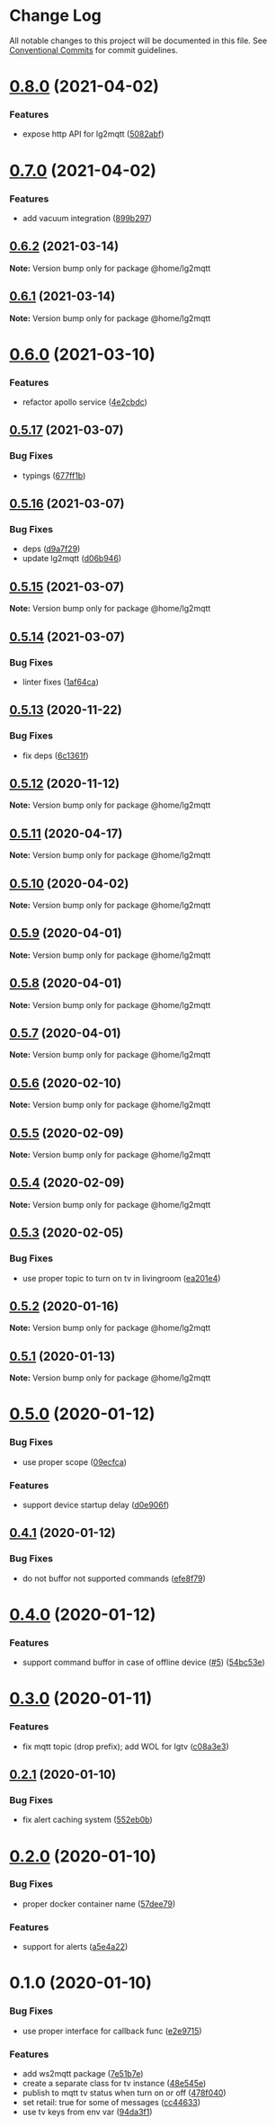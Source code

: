 # Change Log

All notable changes to this project will be documented in this file.
See [Conventional Commits](https://conventionalcommits.org) for commit guidelines.

# [0.8.0](https://github.com/mariusz-kabala/homeAutomation/compare/@home/lg2mqtt@0.7.0...@home/lg2mqtt@0.8.0) (2021-04-02)


### Features

* expose http API for lg2mqtt ([5082abf](https://github.com/mariusz-kabala/homeAutomation/commit/5082abf72b47bc8eadda5b289751f01b301d1855))





# [0.7.0](https://github.com/mariusz-kabala/homeAutomation/compare/@home/lg2mqtt@0.6.2...@home/lg2mqtt@0.7.0) (2021-04-02)


### Features

* add vacuum integration ([899b297](https://github.com/mariusz-kabala/homeAutomation/commit/899b297c474b3a8e7c226a2fcecd56cf413ee47c))





## [0.6.2](https://github.com/mariusz-kabala/homeAutomation/compare/@home/lg2mqtt@0.6.1...@home/lg2mqtt@0.6.2) (2021-03-14)

**Note:** Version bump only for package @home/lg2mqtt





## [0.6.1](https://github.com/mariusz-kabala/homeAutomation/compare/@home/lg2mqtt@0.6.0...@home/lg2mqtt@0.6.1) (2021-03-14)

**Note:** Version bump only for package @home/lg2mqtt





# [0.6.0](https://github.com/mariusz-kabala/homeAutomation/compare/@home/lg2mqtt@0.5.17...@home/lg2mqtt@0.6.0) (2021-03-10)


### Features

* refactor apollo service ([4e2cbdc](https://github.com/mariusz-kabala/homeAutomation/commit/4e2cbdc5704f3bfaa629261c9e468b1e4cc51035))





## [0.5.17](https://github.com/mariusz-kabala/homeAutomation/compare/@home/lg2mqtt@0.5.16...@home/lg2mqtt@0.5.17) (2021-03-07)


### Bug Fixes

* typings ([677ff1b](https://github.com/mariusz-kabala/homeAutomation/commit/677ff1b22617ed6b2d27a629a29d7e9e6847cdf0))





## [0.5.16](https://github.com/mariusz-kabala/homeAutomation/compare/@home/lg2mqtt@0.5.15...@home/lg2mqtt@0.5.16) (2021-03-07)


### Bug Fixes

* deps ([d9a7f29](https://github.com/mariusz-kabala/homeAutomation/commit/d9a7f2965a1747513fdf94e75bc645125312c4dd))
* update lg2mqtt ([d06b946](https://github.com/mariusz-kabala/homeAutomation/commit/d06b94666aa250f23639b811e8bf57a6c151e176))





## [0.5.15](https://github.com/mariusz-kabala/homeAutomation/compare/@home/lg2mqtt@0.5.14...@home/lg2mqtt@0.5.15) (2021-03-07)

**Note:** Version bump only for package @home/lg2mqtt





## [0.5.14](https://github.com/mariusz-kabala/homeAutomation/compare/@home/lg2mqtt@0.5.13...@home/lg2mqtt@0.5.14) (2021-03-07)


### Bug Fixes

* linter fixes ([1af64ca](https://github.com/mariusz-kabala/homeAutomation/commit/1af64cabb2e40797838c1a2337fb7c34ac9b4b54))





## [0.5.13](https://github.com/mariusz-kabala/homeAutomation/compare/@home/lg2mqtt@0.5.12...@home/lg2mqtt@0.5.13) (2020-11-22)


### Bug Fixes

* fix deps ([6c1361f](https://github.com/mariusz-kabala/homeAutomation/commit/6c1361ff7b01bb85ab4521cb4a83e34429d6fbd6))





## [0.5.12](https://github.com/mariusz-kabala/homeAutomation/compare/@home/lg2mqtt@0.5.11...@home/lg2mqtt@0.5.12) (2020-11-12)

**Note:** Version bump only for package @home/lg2mqtt





## [0.5.11](https://github.com/mariusz-kabala/homeAutomation/compare/@home/lg2mqtt@0.5.10...@home/lg2mqtt@0.5.11) (2020-04-17)

**Note:** Version bump only for package @home/lg2mqtt





## [0.5.10](https://github.com/mariusz-kabala/homeAutomation/compare/@home/lg2mqtt@0.5.9...@home/lg2mqtt@0.5.10) (2020-04-02)

**Note:** Version bump only for package @home/lg2mqtt





## [0.5.9](https://github.com/mariusz-kabala/homeAutomation/compare/@home/lg2mqtt@0.5.8...@home/lg2mqtt@0.5.9) (2020-04-01)

**Note:** Version bump only for package @home/lg2mqtt





## [0.5.8](https://github.com/mariusz-kabala/homeAutomation/compare/@home/lg2mqtt@0.5.7...@home/lg2mqtt@0.5.8) (2020-04-01)

**Note:** Version bump only for package @home/lg2mqtt





## [0.5.7](https://github.com/mariusz-kabala/homeAutomation/compare/@home/lg2mqtt@0.5.6...@home/lg2mqtt@0.5.7) (2020-04-01)

**Note:** Version bump only for package @home/lg2mqtt





## [0.5.6](https://github.com/mariusz-kabala/homeAutomation/compare/@home/lg2mqtt@0.5.5...@home/lg2mqtt@0.5.6) (2020-02-10)

**Note:** Version bump only for package @home/lg2mqtt





## [0.5.5](https://github.com/mariusz-kabala/homeAutomation/compare/@home/lg2mqtt@0.5.4...@home/lg2mqtt@0.5.5) (2020-02-09)

**Note:** Version bump only for package @home/lg2mqtt





## [0.5.4](https://github.com/mariusz-kabala/homeAutomation/compare/@home/lg2mqtt@0.5.3...@home/lg2mqtt@0.5.4) (2020-02-09)

**Note:** Version bump only for package @home/lg2mqtt





## [0.5.3](https://github.com/mariusz-kabala/homeAutomation/compare/@home/lg2mqtt@0.5.2...@home/lg2mqtt@0.5.3) (2020-02-05)


### Bug Fixes

* use proper topic to turn on tv in livingroom ([ea201e4](https://github.com/mariusz-kabala/homeAutomation/commit/ea201e4e18a25eb41cdae0b4c4426e2c0ecb9b50))





## [0.5.2](https://github.com/mariusz-kabala/homeAutomation/compare/@home/lg2mqtt@0.5.1...@home/lg2mqtt@0.5.2) (2020-01-16)

**Note:** Version bump only for package @home/lg2mqtt





## [0.5.1](https://github.com/mariusz-kabala/homeAutomation/compare/@home/lg2mqtt@0.5.0...@home/lg2mqtt@0.5.1) (2020-01-13)

**Note:** Version bump only for package @home/lg2mqtt





# [0.5.0](https://github.com/mariusz-kabala/homeAutomation/compare/@home/lg2mqtt@0.4.1...@home/lg2mqtt@0.5.0) (2020-01-12)


### Bug Fixes

* use proper scope ([09ecfca](https://github.com/mariusz-kabala/homeAutomation/commit/09ecfca99f9fccedc8cf18b93ac42d757833853a))


### Features

* support device startup delay ([d0e906f](https://github.com/mariusz-kabala/homeAutomation/commit/d0e906f37a19ec5bc0cb1807f88dd698c7248988))





## [0.4.1](https://github.com/mariusz-kabala/homeAutomation/compare/@home/lg2mqtt@0.4.0...@home/lg2mqtt@0.4.1) (2020-01-12)


### Bug Fixes

* do not buffor not supported commands ([efe8f79](https://github.com/mariusz-kabala/homeAutomation/commit/efe8f79cb4e1941257c62302acd9e2188f3a6ca5))





# [0.4.0](https://github.com/mariusz-kabala/homeAutomation/compare/@home/lg2mqtt@0.3.0...@home/lg2mqtt@0.4.0) (2020-01-12)


### Features

* support command buffor in case of offline device ([#5](https://github.com/mariusz-kabala/homeAutomation/issues/5)) ([54bc53e](https://github.com/mariusz-kabala/homeAutomation/commit/54bc53e7fc10e8d0c6347b91c35ebc3ccbf0402d))





# [0.3.0](https://github.com/mariusz-kabala/homeAutomation/compare/@home/lg2mqtt@0.2.1...@home/lg2mqtt@0.3.0) (2020-01-11)


### Features

* fix mqtt topic (drop prefix); add WOL for lgtv ([c08a3e3](https://github.com/mariusz-kabala/homeAutomation/commit/c08a3e3790ea511a77118057f225e5c79f0372ef))





## [0.2.1](https://github.com/mariusz-kabala/homeAutomation/compare/@home/lg2mqtt@0.2.0...@home/lg2mqtt@0.2.1) (2020-01-10)


### Bug Fixes

* fix alert caching system ([552eb0b](https://github.com/mariusz-kabala/homeAutomation/commit/552eb0b8b90891be8221ebbdf334746e27438902))





# [0.2.0](https://github.com/mariusz-kabala/homeAutomation/compare/@home/lg2mqtt@0.1.0...@home/lg2mqtt@0.2.0) (2020-01-10)


### Bug Fixes

* proper docker container name ([57dee79](https://github.com/mariusz-kabala/homeAutomation/commit/57dee7990305b3af8648100beb39ae26294024b1))


### Features

* support for alerts ([a5e4a22](https://github.com/mariusz-kabala/homeAutomation/commit/a5e4a228ae2d45a38fe5e15304d07fba5e2591a4))





# 0.1.0 (2020-01-10)


### Bug Fixes

* use proper interface for callback func ([e2e9715](https://github.com/mariusz-kabala/homeAutomation/commit/e2e9715867d826180598b3d5881bea96d657da8f))


### Features

* add ws2mqtt package ([7e51b7e](https://github.com/mariusz-kabala/homeAutomation/commit/7e51b7e0c25841579599e05f60d243b9bbd8451c))
* create a separate class for tv instance ([48e545e](https://github.com/mariusz-kabala/homeAutomation/commit/48e545ed523d7c385fb9606f6e598f8795bd33a4))
* publish to mqtt tv status when turn on or off ([478f040](https://github.com/mariusz-kabala/homeAutomation/commit/478f04015088f0166fa9997e19918c2468981575))
* set retail: true for some of messages ([cc44633](https://github.com/mariusz-kabala/homeAutomation/commit/cc4463387cdafbb9087e23268ee2ead739f7e6ad))
* use tv keys from env var ([94da3f1](https://github.com/mariusz-kabala/homeAutomation/commit/94da3f196341853993892a2f16807566f826b2ea))
